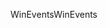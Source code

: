 <span data-ttu-id="9b92f-101">WinEvents</span><span class="sxs-lookup"><span data-stu-id="9b92f-101">WinEvents</span></span>
